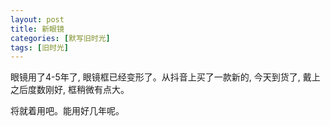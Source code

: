 ```yaml
---
layout: post
title: 新眼镜
categories: [默写旧时光]
tags: [旧时光]
---
```


眼镜用了4-5年了, 眼镜框已经变形了。从抖音上买了一款新的, 今天到货了, 戴上之后度数刚好, 框稍微有点大。

将就着用吧。能用好几年呢。

